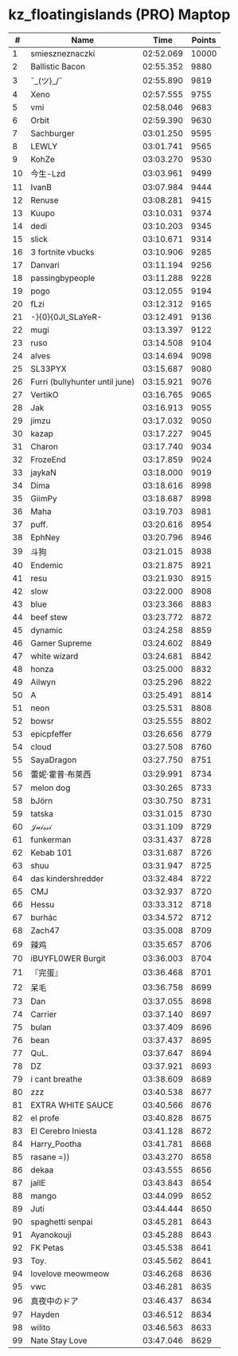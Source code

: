 # kz_floatingislands (PRO) Maptop

|  # | Name | Time | Points |
|-------------- | -------------- | -------------- | -------------- | 
| 1 | smieszneznaczki | 02:52.069 | 10000 | 
| 2 | Ballistic Bacon | 02:55.352 | 9880 | 
| 3 | ¯\_(ツ)_/¯ | 02:55.890 | 9819 | 
| 4 | Xeno | 02:57.555 | 9755 | 
| 5 | vmi | 02:58.046 | 9683 | 
| 6 | Orbit | 02:59.390 | 9630 | 
| 7 | Sachburger | 03:01.250 | 9595 | 
| 8 | LEWLY | 03:01.741 | 9565 | 
| 9 | KohZe | 03:03.270 | 9530 | 
| 10 | 今生-Lzd | 03:03.961 | 9499 | 
| 11 | IvanB | 03:07.984 | 9444 | 
| 12 | Renuse | 03:08.281 | 9415 | 
| 13 | Kuupo | 03:10.031 | 9374 | 
| 14 | dedi | 03:10.203 | 9345 | 
| 15 | slick | 03:10.671 | 9314 | 
| 16 | 3 fortnite vbucks | 03:10.906 | 9285 | 
| 17 | Danvari | 03:11.194 | 9256 | 
| 18 | passingbypeople | 03:11.288 | 9228 | 
| 19 | pogo | 03:12.055 | 9194 | 
| 20 | fLzi | 03:12.312 | 9165 | 
| 21 | -}{0}{0JI_SLaYeR- | 03:12.491 | 9136 | 
| 22 | mugi | 03:13.397 | 9122 | 
| 23 | ruso | 03:14.508 | 9104 | 
| 24 | alves | 03:14.694 | 9098 | 
| 25 | SL33PYX | 03:15.687 | 9080 | 
| 26 | Furri (bullyhunter until june) | 03:15.921 | 9076 | 
| 27 | VertikO | 03:16.765 | 9065 | 
| 28 | Jak | 03:16.913 | 9055 | 
| 29 | jimzu | 03:17.032 | 9050 | 
| 30 | kazap | 03:17.227 | 9045 | 
| 31 | Charon | 03:17.740 | 9034 | 
| 32 | FrozeEnd | 03:17.859 | 9024 | 
| 33 | jaykaN | 03:18.000 | 9019 | 
| 34 | Dima | 03:18.616 | 8998 | 
| 35 | GiimPy | 03:18.687 | 8998 | 
| 36 | Maha | 03:19.703 | 8981 | 
| 37 | puff. | 03:20.616 | 8954 | 
| 38 | EphNey | 03:20.796 | 8946 | 
| 39 | 斗狗 | 03:21.015 | 8938 | 
| 40 | Endemic | 03:21.875 | 8921 | 
| 41 | resu | 03:21.930 | 8915 | 
| 42 | slow | 03:22.000 | 8908 | 
| 43 | blue | 03:23.366 | 8883 | 
| 44 | beef stew | 03:23.772 | 8872 | 
| 45 | dynamic | 03:24.258 | 8859 | 
| 46 | Gamer Supreme | 03:24.602 | 8849 | 
| 47 | white wizard | 03:24.681 | 8842 | 
| 48 | honza | 03:25.000 | 8832 | 
| 49 | Ailwyn | 03:25.296 | 8822 | 
| 50 | A | 03:25.491 | 8814 | 
| 51 | neon | 03:25.531 | 8808 | 
| 52 | bowsr | 03:25.555 | 8802 | 
| 53 | epicpfeffer | 03:26.656 | 8779 | 
| 54 | cloud | 03:27.508 | 8760 | 
| 55 | SayaDragon | 03:27.750 | 8751 | 
| 56 | 蕾妮·霍普·布萊西 | 03:29.991 | 8734 | 
| 57 | melon dog | 03:30.265 | 8733 | 
| 58 | bJörn | 03:30.750 | 8731 | 
| 59 | tatska | 03:31.015 | 8730 | 
| 60 | 𝒥𝓊𝒾𝓈𝓈𝒾 | 03:31.109 | 8729 | 
| 61 | funkerman | 03:31.437 | 8728 | 
| 62 | Kebab 101 | 03:31.687 | 8726 | 
| 63 | shuu | 03:31.947 | 8725 | 
| 64 | das kindershredder | 03:32.484 | 8722 | 
| 65 | CMJ | 03:32.937 | 8720 | 
| 66 | Hessu | 03:33.312 | 8718 | 
| 67 | burhác | 03:34.572 | 8712 | 
| 68 | Zach47 | 03:35.008 | 8709 | 
| 69 | 辣鸡 | 03:35.657 | 8706 | 
| 70 | iBUYFL0WER Burgit | 03:36.003 | 8704 | 
| 71 | 『完蛋』 | 03:36.468 | 8701 | 
| 72 | 呆毛 | 03:36.758 | 8699 | 
| 73 | Dan | 03:37.055 | 8698 | 
| 74 | Carrier | 03:37.140 | 8697 | 
| 75 | bulan | 03:37.409 | 8696 | 
| 76 | bean | 03:37.437 | 8695 | 
| 77 | QuL. | 03:37.647 | 8694 | 
| 78 | DZ | 03:37.921 | 8693 | 
| 79 | i cant breathe | 03:38.609 | 8689 | 
| 80 | zzz | 03:40.538 | 8677 | 
| 81 | EXTRA WHITE SAUCE | 03:40.566 | 8676 | 
| 82 | el profe | 03:40.828 | 8675 | 
| 83 | El Cerebro Iniesta | 03:41.128 | 8672 | 
| 84 | Harry_Pootha | 03:41.781 | 8668 | 
| 85 | rasane =)) | 03:43.270 | 8658 | 
| 86 | dekaa | 03:43.555 | 8656 | 
| 87 | jallE | 03:43.843 | 8654 | 
| 88 | mango | 03:44.099 | 8652 | 
| 89 | Juti | 03:44.444 | 8650 | 
| 90 | spaghetti senpai | 03:45.281 | 8643 | 
| 91 | Ayanokouji | 03:45.288 | 8643 | 
| 92 | FK Petas | 03:45.538 | 8641 | 
| 93 | Toy. | 03:45.562 | 8641 | 
| 94 | lovelove meowmeow | 03:46.268 | 8636 | 
| 95 | vwc | 03:46.281 | 8635 | 
| 96 | 真夜中のドア | 03:46.437 | 8634 | 
| 97 | Hayden | 03:46.512 | 8634 | 
| 98 | wilito | 03:46.563 | 8633 | 
| 99 | Nate Stay Love | 03:47.046 | 8629 | 

